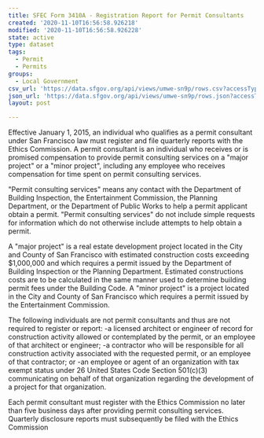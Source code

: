 ```yaml
---
title: SFEC Form 3410A - Registration Report for Permit Consultants
created: '2020-11-10T16:56:58.926218'
modified: '2020-11-10T16:56:58.926228'
state: active
type: dataset
tags:
  - Permit
  - Permits
groups:
  - Local Government
csv_url: 'https://data.sfgov.org/api/views/umwe-sn9p/rows.csv?accessType=DOWNLOAD'
json_url: 'https://data.sfgov.org/api/views/umwe-sn9p/rows.json?accessType=DOWNLOAD'
layout: post

---
```

Effective January 1, 2015, an individual who qualifies as a permit consultant under San Francisco law must register and file quarterly reports with the Ethics Commission. A permit consultant is an individual who receives or is promised compensation to provide permit consulting services on a "major project" or a "minor project", including any employee who receives compensation for time spent on permit consulting services. 

"Permit consulting services" means any contact with the Department of Building Inspection, the Entertainment Commission, the Planning Department, or the Department of Public Works to help a permit applicant obtain a permit. "Permit consulting services" do not include simple requests for information which do not otherwise include attempts to help obtain a permit. 

A "major project" is a real estate development project located in the City and County of San Francisco with estimated construction costs exceeding $1,000,000 and which requires a permit issued by the Department of Building Inspection or the Planning Department. Estimated constructions costs are to be calculated in the same manner used to determine building permit fees under the Building Code. A "minor project" is a project located in the City and County of San Francisco which requires a permit issued by the Entertainment Commission.

The following individuals are not permit consultants and thus are not required to register or report: 
-a licensed architect or engineer of record for construction activity allowed or contemplated by the permit, or an employee of that architect or engineer; 
-a contractor who will be responsible for all construction activity associated with the requested permit, or an employee of that contractor; or 
-an employee or agent of an organization with tax exempt status under 26 United States Code Section 501(c)(3) communicating on behalf of that organization regarding the development of a project for that organization. 

Each permit consultant must register with the Ethics Commission no later than five business days after providing permit consulting services. Quarterly disclosure reports must subsequently be filed with the Ethics Commission
